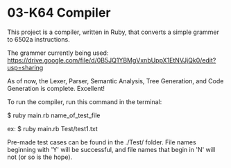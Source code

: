 03-K64 Compiler
===============

This project is a compiler, written in Ruby, that converts a simple grammer to 6502a instructions.

The grammer currently being used: https://drive.google.com/file/d/0B5JQ1YBMgVxnbUppX1EtNVJjQk0/edit?usp=sharing


As of now, the Lexer, Parser, Semantic Analysis, Tree Generation, and Code Generation is complete. Excellent!


To run the compiler, run this command in the terminal:

$ ruby main.rb name_of_test_file

ex: $ ruby main.rb Test/test1.txt 



Pre-made test cases can be found in the ./Test/ folder. File names beginning with 'Y' will be successful, and file names that begin in 'N' will not (or so is the hope).
